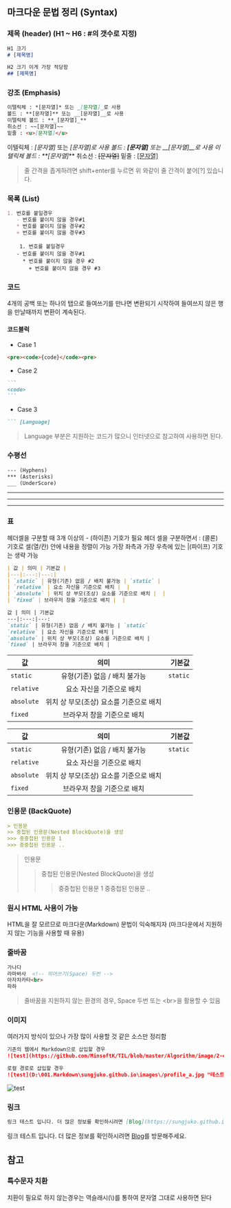 ## 마크다운 문법 정리  (Syntax)

### 제목 (header) (H1 ~ H6 : #의 갯수로 지정)

```markdown
H1 크기
# [제목명]

H2 크기 이게 가장 적당함
## [제목명]
```

### 강조 (Emphasis)

```markdown
이텔릭체 : *[문자열]* 또는 _[문자열]_로 사용
볼드 : **[문자열]** 또는 __[문자열]__로 사용
이텔릭체 볼드 : **_[문자열]_**
취소선 : ~~[문자열]~~
밑줄 : <u>[문자열]</u>
```

이텔릭체 : *[문자열]* 또는 _[문자열]_로 사용
볼드 : **[문자열]** 또는 __[문자열]__로 사용
이텔릭체 볼드 : **_[문자열]_**
취소선 : ~~[문자열]~~
밑줄 : <u>[문자열]</u>

> 줄 간격을 좁게하려면 shift+enter를 누르면 위 와같이 줄 간격이 붙어[?] 있습니다.

### 목록 (List)

```markdown
1. 번호를 붙일경우
   - 번호를 붙이지 않을 경우#1
   * 번호를 붙이지 않을 경우#2
   + 번호를 붙이지 않을 경우#3
```

  		1. 번호를 붙일경우
  	   - 번호를 붙이지 않을 경우#1
  	     * 번호를 붙이지 않을 경우 #2
  	       + 번호를 붙이지 않을 경우 #3

### 코드

4개의 공백 또는 하나의 탭으로 들여쓰기를 만나면 변환되기 시작하여 들여쓰지 않은 행을 만날때까지 변환이 계속된다.

#### 코드블럭

- Case 1

```markdown
<pre><code>{code}</code><pre>
```

- Case 2

~~~markdown
```
<code>
```
~~~

- Case 3

~~~markdown
``` [Language]
~~~

> Language 부분은 지원하는 코드가 많으니 인터넷으로 참고하여 사용하면 된다.

### 수평선

```markdown
--- (Hyphens)
*** (Asterisks)
___ (UnderScore)
```

___

***

***

### 표

헤더셀을 구분할 때 3개 이상의 - (하이픈) 기호가 필요
헤더 셀을 구분하면서 : (콜론) 기호로 셀(열/칸) 안에 내용을 정렬이 가능
가장 좌측과 가장 우측에 있는 |(파이프) 기호는 생략 가능

```markdown
| 값 | 의미 | 기본값 |
|---|:---:|---:|
| `static` | 유형(기존) 없음 / 배치 불가능 | `static` |
| `relative` | 요소 자신을 기준으로 배치 |  |
| `absolute` | 위치 상 부모(조상) 요소를 기준으로 배치 |  |
| `fixed` | 브라우저 창을 기준으로 배치 |  |

값 | 의미 | 기본값
---|:---:|---:
`static` | 유형(기존) 없음 / 배치 불가능 | `static`
`relative` | 요소 자신을 기준으로 배치 |
`absolute` | 위치 상 부모(조상) 요소를 기준으로 배치 |
`fixed` | 브라우저 창을 기준으로 배치 |
```

| 값         |                  의미                   |   기본값 |
| ---------- | :-------------------------------------: | -------: |
| `static`   |      유형(기존) 없음 / 배치 불가능      | `static` |
| `relative` |        요소 자신을 기준으로 배치        |          |
| `absolute` | 위치 상 부모(조상) 요소를 기준으로 배치 |          |
| `fixed`    |       브라우저 창을 기준으로 배치       |          |

| 값         |                  의미                   |   기본값 |
| ---------- | :-------------------------------------: | -------: |
| `static`   |      유형(기존) 없음 / 배치 불가능      | `static` |
| `relative` |        요소 자신을 기준으로 배치        |          |
| `absolute` | 위치 상 부모(조상) 요소를 기준으로 배치 |          |
| `fixed`    |       브라우저 창을 기준으로 배치       |          |

### 인용문 (BackQuote)

```markdown
> 인용문
>> 중첩된 인용문(Nested BlockQuote)을 생성
>>> 중중첩된 인용문 1
>>> 중중첩된 인용문 ..
```

> 인용문
>
> > 중첩된 인용문(Nested BlockQuote)을 생성
> >
> > > 중중첩된 인용문 1
> > > 중중첩된 인용문 ..

### 원시 HTML 사용이 가능

HTML을 잘 모르므로 마크다운(Markdown) 문법이 익숙해지자 (마크다운에서 지원하지 않는 기능을 사용할 때 유용)

### 줄바꿈

```markdown
가나다
라마바사  <!-- 띄어쓰기(Space) 두번 -->
아자차카타<br>
파하
```

> 줄바꿈을 지원하지 않는 환경의 경우, Space 두번 또는 \<br\>을 활용할 수 있음

### 이미지

여러가지 방식이 있으나 가장 많이 사용할 것 같은 소스만 정리함

```markdown
기존의 웹에서 Markdown으로 삽입할 경우
![test](https://github.com/MinsoftK/TIL/blob/master/Algorithm/image/2-counting_cell_01.png?raw=true)

로컬 경로로 삽입할 경우
![test](D:\001.Markdown\sungjuko.github.io\images\/profile_a.jpg "테스트")
```

![test](D:\001.Markdown\sungjuko.github.io\images\/profile_a.jpg "테스트")

### 링크

```markdown
링크 테스트 입니다. 더 많은 정보를 확인하시려면 [Blog](https://sungjuko.github.io)를 방문해주세요
```

링크 테스트 입니다. 더 많은 정보를 확인하시려면 [Blog](https://sungjuko.github.io)를 방문해주세요.



## 참고

### 특수문자 치환

치환이 필요로 하지 않는경우는 역슬래시(\\\)를 통하여 문자열 그대로 사용하면 된다
